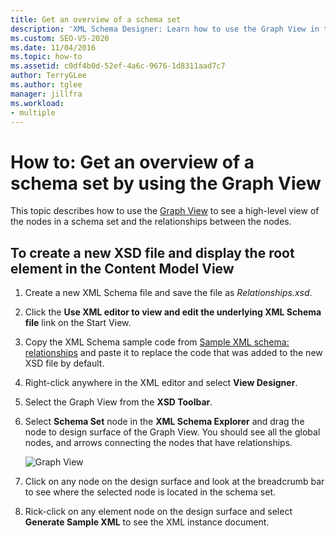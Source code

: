 ```yaml
---
title: Get an overview of a schema set
description: 'XML Schema Designer: Learn how to use the Graph View in the XML Schema Explorer to see a high-level view of the nodes in a schema set and the relationships between the nodes.'
ms.custom: SEO-VS-2020
ms.date: 11/04/2016
ms.topic: how-to
ms.assetid: c0df4b0d-52ef-4a6c-9676-1d8311aad7c7
author: TerryGLee
ms.author: tglee
manager: jillfra
ms.workload:
- multiple
---
```

# How to: Get an overview of a schema set by using the Graph View

This topic describes how to use the [Graph View](../xml-tools/graph-view.md) to see a high-level view of the nodes in a schema set and the relationships between the nodes.

## To create a new XSD file and display the root element in the Content Model View

1. Create a new XML Schema file and save the file as *Relationships.xsd*.

2. Click the **Use XML editor to view and edit the underlying XML Schema file** link on the Start View.

3. Copy the XML Schema sample code from [Sample XML schema: relationships](../xml-tools/sample-xsd-file-relationships.md) and paste it to replace the code that was added to the new XSD file by default.

4. Right-click anywhere in the XML editor and select **View Designer**.

5. Select the Graph View from the **XSD Toolbar**.

6. Select **Schema Set** node in the **XML Schema Explorer** and drag the node to design surface of the Graph View. You should see all the global nodes, and arrows connecting the nodes that have relationships.

     ![Graph View](../xml-tools/media/relationshipingraphview.gif)

7. Click on any node on the design surface and look at the breadcrumb bar to see where the selected node is located in the schema set.

8. Rick-click on any element node on the design surface and select **Generate Sample XML** to see the XML instance document.
